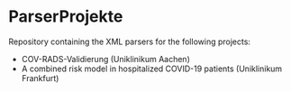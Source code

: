 # ParserProjekte
Repository containing the XML parsers for the following projects:

* COV-RADS-Validierung (Uniklinikum Aachen)
* A combined risk model in hospitalized COVID-19 patients (Uniklinikum Frankfurt)
